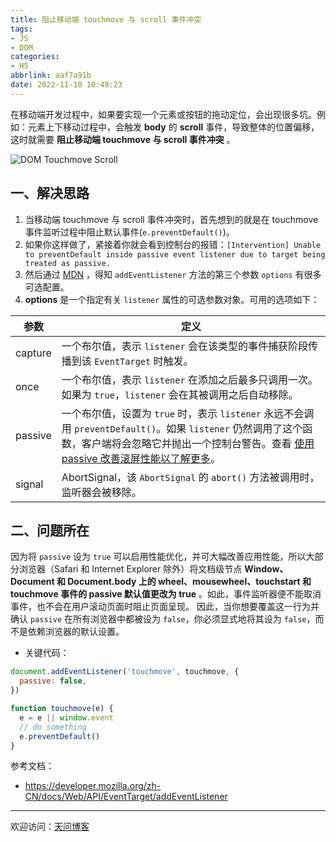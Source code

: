 ```yaml
---
title: 阻止移动端 touchmove 与 scroll 事件冲突
tags:
- JS
- DOM
categories:
- H5
abbrlink: aaf7a91b
date: 2022-11-10 10:49:23
---
```


在移动端开发过程中，如果要实现一个元素或按钮的拖动定位，会出现很多坑。例如：元素上下移动过程中，会触发 **body** 的 **scroll** 事件，导致整体的位置偏移，这时就需要 **阻止移动端 touchmove 与 scroll 事件冲突** 。

![DOM Touchmove Scroll](https://tiven.cn/static/img/img-js-03-fs67PSGCGxT3ZB1PBaDhg.jpg)

[//]: # (<!-- more -->)

## 一、解决思路

1. 当移动端 touchmove 与 scroll 事件冲突时，首先想到的就是在 touchmove 事件监听过程中阻止默认事件(`e.preventDefault()`)。
2. 如果你这样做了，紧接着你就会看到控制台的报错：`[Intervention] Unable to preventDefault inside passive event listener due to target being treated as passive.`
3. 然后通过 [MDN](https://developer.mozilla.org/zh-CN/docs/Web/API/EventTarget/addEventListener "addEventListener") ，得知 `addEventListener` 方法的第三个参数 `options` 有很多可选配置。
4. **options** 是一个指定有关 `listener` 属性的可选参数对象。可用的选项如下：

|参数|定义|
|---|---|
|capture|一个布尔值，表示 `listener` 会在该类型的事件捕获阶段传播到该 `EventTarget` 时触发。|
|once|一个布尔值，表示 `listener` 在添加之后最多只调用一次。如果为 `true`，`listener` 会在其被调用之后自动移除。|
|passive|一个布尔值，设置为 `true` 时，表示 `listener` 永远不会调用 `preventDefault()`。如果 `listener` 仍然调用了这个函数，客户端将会忽略它并抛出一个控制台警告。查看 [使用 passive 改善滚屏性能以了解更多](https://developer.mozilla.org/zh-CN/docs/Web/API/EventTarget/addEventListener#%E4%BD%BF%E7%94%A8_passive_%E6%94%B9%E5%96%84%E6%BB%9A%E5%B1%8F%E6%80%A7%E8%83%BD "passive 改善滚屏性能")。|
|signal|AbortSignal，该 `AbortSignal` 的 `abort()` 方法被调用时，监听器会被移除。|

## 二、问题所在

因为将 `passive` 设为 `true` 可以启用性能优化，并可大幅改善应用性能，所以大部分浏览器（Safari 和 Internet Explorer 除外）将文档级节点 **Window、Document 和 Document.body 上的 wheel、mousewheel、touchstart 和 touchmove 事件的 passive 默认值更改为 true** 。如此，事件监听器便不能取消事件，也不会在用户滚动页面时阻止页面呈现。
因此，当你想要覆盖这一行为并确认 `passive` 在所有浏览器中都被设为 `false`，你必须显式地将其设为 `false`，而不是依赖浏览器的默认设置。

* 关键代码：

```js
document.addEventListener('touchmove', touchmove, {
  passive: false,
})

function touchmove(e) {
  e = e || window.event
  // do something
  e.preventDefault()
}
```

参考文档：
* https://developer.mozilla.org/zh-CN/docs/Web/API/EventTarget/addEventListener

---

欢迎访问：[天问博客](https://tiven.cn/p/aaf7a91b/ "天问博客-专注于大前端技术")

